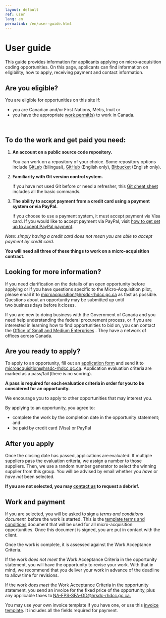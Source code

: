 ```yaml
---
layout: default
ref: user
lang: en
permalink: /en/user-guide.html
---
```

<h1>User guide</h1>

This guide provides information for applicants applying on micro-acquisition coding opportunities. On this page, applicants can find information on eligibility, how to apply, receiving payment and contact information.
<br>

<h2>Are you eligible?</h2>

You are eligible for opportunities on this site if:

- you are Canadian and/or First Nations, Métis, Inuit or
- you have the appropriate <a href="https://www.canada.ca/en/immigration-refugees-citizenship/services/work-canada/permit.html" target="_blank">work permit(s)</a> to work in Canada.
<br>

<h2>To do the work and get paid you need: </h2>
<ol>
<li> <b>An account on a public source code repository.</b>

You can work on a repository of your choice.
Some repository options include <a href="https://gitlab.com/" target="_blank">GitLab</a> (bilingual), <a href="https://github.com/" target="_blank">GitHub</a> (English only), <a href="https://bitbucket.org/" target="_blank">Bitbucket</a> (English only).</li>

<li><b> Familiarity with Git version control system.</b>

If you have not used Git before or need a refresher, this <a href="https://training.github.com/downloads/github-git-cheat-sheet" target="_blank">Git cheat sheet</a> includes all the basic commands.</li>

<li><b>The ability to accept payment from a credit card using a payment system or via PayPal.</b>

If you choose to use a payment system, it must accept payment via Visa card.
If you would like to accept payment via PayPal, visit <a href="https://www.paypal.com/ca/business/get-paid?kid=p42863580764&gclid=Cj0KCQiAyoeCBhCTARIsAOfpKxhGE1kaeCjl6C4w_xMLIHHGw-EWc9FgPpFUvZXgjFzH81ptH4MTBEgaAoYHEALw_wcB&gclsrc=aw.ds" target="_blank">how to get set up to accept PayPal payment</a>.</li>
</ol>
<p><em>Note: simply having a credit card does not mean you are able to accept payment by credit card.</em></p>

**You will need all three of these things to work on a micro-acquisition contract.**
<br>

<h2>Looking for more information?</h2>

<p>If you need clarification on the details of an open opportunity before applying or if you have questions specific to the Micro-Acquisition pilot, please email it to <a href="mailto:microacquisition@hrsdc-rhdcc.gc.ca">microacquisition@hrsdc-rhdcc.gc.ca</a> as fast as possible. Questions about an opportunity may be submitted up until two business days before it closes.</p>

<p>If you are new to doing business with the Government of Canada and you need help understanding the federal procurement process, or if you are interested in learning how to find opportunities to bid on, you can contact the <a href="https://buyandsell.gc.ca/for-businesses/contacts-for-businesses/office-of-small-and-medium-enterprises-osme-regional-offices" target="_blank">Office of Small and Medium Enterprises</a> . They have a network of offices across Canada.</p>

<h2>Are you ready to apply?</h2>

<p>To apply to an opportunity, fill out an <a href="{{ site.baseurl }}{% link assets/application-form.pdf %}" title="application form" target="_blank"> application form</a> and send it to <a href="mailto:microacquisition@hrsdc-rhdcc.gc.ca">microacquisition@hrsdc-rhdcc.gc.ca</a>. Application evaluation criteria are marked as a pass/fail (there is no scoring).</p>

<p><b>A pass is required for each evaluation criteria in order for you to be considered for an opportunity.</b></p>
<p>We encourage you to apply to other opportunities that may interest you.</p>

<div class="well">By applying to an opportunity, you agree to:

<ul><li>complete the work by the completion date in the opportunity statement; and</li>
<li>be paid by credit card (Visa) or PayPal </li></ul></div>

<h2>After you apply</h2>

<p>Once the closing date has passed, applications are evaluated. If multiple suppliers pass the evaluation criteria, we assign a number to those suppliers. Then, we use a random number generator to select the winning supplier from this group. You will be advised by email whether you <em>have</em> or <em>have not</em> been selected.</p>

<b>If you are not selected, you may <a href="mailto:microacquisition@hrsdc-rhdcc.gc.ca">contact us</a> to request a debrief.</b>
<br>
<h2>Work and payment</h2>
<p>If you are selected, you will be asked to sign a <em>terms and conditions document</em>  before the work is started. This is the  <a href="{{ site.baseurl }}{% link _pages/en/terms.md %}" title="Terms and Conditions">template terms and conditions</a>  document that will be used for all micro-acquisition opportunities. Once this document is signed, you are put in contact with the client.</p>
<p>Once the work is complete, it is assessed against the Work Acceptance Criteria.</p>

<p>If the work <em>does not meet</em> the Work Acceptance Criteria in the opportunity statement, you will have the opportunity to revise your work. With that in mind, we recommend that you deliver your work in advance of the deadline to allow time for revisions.</p>

<p>If the work <em>does meet</em> the Work Acceptance Criteria in the opportunity statement, you send an invoice for the fixed price of the opportunity, plus any applicable taxes to <a href="mailto:NA-FPS-SFA-GD@hrsdc-rhdcc.gc.ca">NA-FPS-SFA-GD@hrsdc-rhdcc.gc.ca.</a></p>  

You may use your own invoice template if you have one, or use this  [invoice template](../../assets/invoice_template.odt). It includes all the fields required for payment.
